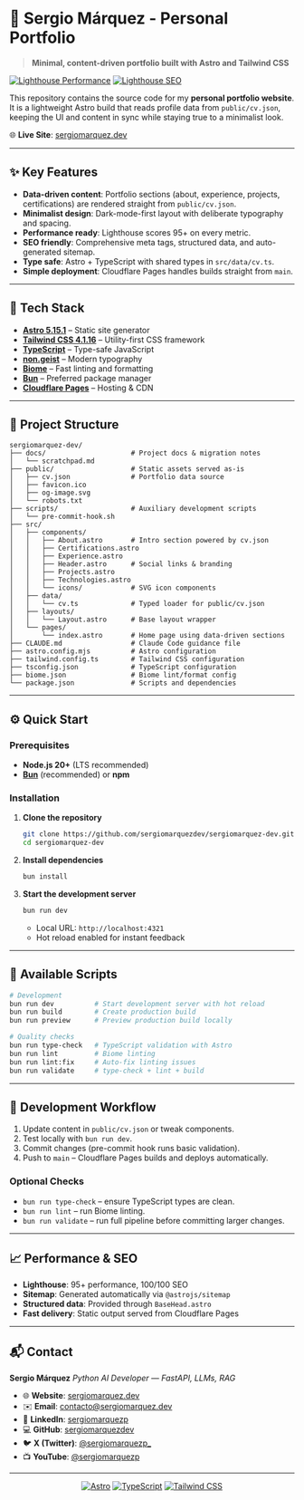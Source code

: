 # 🚀 Sergio Márquez - Personal Portfolio

> **Minimal, content-driven portfolio built with Astro and Tailwind CSS**

[![Lighthouse Performance](https://img.shields.io/badge/Lighthouse-95%2B-brightgreen)](https://pagespeed.web.dev/)
[![Lighthouse SEO](https://img.shields.io/badge/SEO-100%2F100-brightgreen)](https://pagespeed.web.dev/)

This repository contains the source code for my **personal portfolio website**. It is a lightweight Astro build that reads profile data from `public/cv.json`, keeping the UI and content in sync while staying true to a minimalist look.

🌐 **Live Site**: [sergiomarquez.dev](https://sergiomarquez.dev)

---

## ✨ Key Features

- **Data-driven content**: Portfolio sections (about, experience, projects, certifications) are rendered straight from `public/cv.json`.
- **Minimalist design**: Dark-mode-first layout with deliberate typography and spacing.
- **Performance ready**: Lighthouse scores 95+ on every metric.
- **SEO friendly**: Comprehensive meta tags, structured data, and auto-generated sitemap.
- **Type safe**: Astro + TypeScript with shared types in `src/data/cv.ts`.
- **Simple deployment**: Cloudflare Pages handles builds straight from `main`.

---

## 🧰 Tech Stack

- **[Astro 5.15.1](https://astro.build/)** – Static site generator
- **[Tailwind CSS 4.1.16](https://tailwindcss.com/)** – Utility-first CSS framework
- **[TypeScript](https://www.typescriptlang.org/)** – Type-safe JavaScript
- **[non.geist](https://vercel.com/font/sans)** – Modern typography
- **[Biome](https://biomejs.dev/)** – Fast linting and formatting
- **[Bun](https://bun.sh/)** – Preferred package manager
- **[Cloudflare Pages](https://pages.cloudflare.com/)** – Hosting & CDN

---

## 📁 Project Structure

```
sergiomarquez-dev/
├── docs/                     # Project docs & migration notes
│   └── scratchpad.md
├── public/                   # Static assets served as-is
│   ├── cv.json               # Portfolio data source
│   ├── favicon.ico
│   ├── og-image.svg
│   └── robots.txt
├── scripts/                  # Auxiliary development scripts
│   └── pre-commit-hook.sh
├── src/
│   ├── components/
│   │   ├── About.astro       # Intro section powered by cv.json
│   │   ├── Certifications.astro
│   │   ├── Experience.astro
│   │   ├── Header.astro      # Social links & branding
│   │   ├── Projects.astro
│   │   ├── Technologies.astro
│   │   └── icons/            # SVG icon components
│   ├── data/
│   │   └── cv.ts             # Typed loader for public/cv.json
│   ├── layouts/
│   │   └── Layout.astro      # Base layout wrapper
│   └── pages/
│       └── index.astro       # Home page using data-driven sections
├── CLAUDE.md                 # Claude Code guidance file
├── astro.config.mjs          # Astro configuration
├── tailwind.config.ts        # Tailwind CSS configuration
├── tsconfig.json             # TypeScript configuration
├── biome.json                # Biome lint/format config
└── package.json              # Scripts and dependencies
```

---

## ⚙️ Quick Start

### Prerequisites

- **Node.js 20+** (LTS recommended)
- **[Bun](https://bun.sh/)** (recommended) or **npm**

### Installation

1. **Clone the repository**

   ```bash
   git clone https://github.com/sergiomarquezdev/sergiomarquez-dev.git
   cd sergiomarquez-dev
   ```

2. **Install dependencies**

   ```bash
   bun install
   ```

3. **Start the development server**

   ```bash
   bun run dev
   ```

   - Local URL: `http://localhost:4321`
   - Hot reload enabled for instant feedback

---

## 📜 Available Scripts

```bash
# Development
bun run dev          # Start development server with hot reload
bun run build        # Create production build
bun run preview      # Preview production build locally

# Quality checks
bun run type-check   # TypeScript validation with Astro
bun run lint         # Biome linting
bun run lint:fix     # Auto-fix linting issues
bun run validate     # type-check + lint + build
```

---

## 🧪 Development Workflow

1. Update content in `public/cv.json` or tweak components.
2. Test locally with `bun run dev`.
3. Commit changes (pre-commit hook runs basic validation).
4. Push to `main` – Cloudflare Pages builds and deploys automatically.

### Optional Checks

- `bun run type-check` – ensure TypeScript types are clean.
- `bun run lint` – run Biome linting.
- `bun run validate` – run full pipeline before committing larger changes.

---

## 📈 Performance & SEO

- **Lighthouse**: 95+ performance, 100/100 SEO
- **Sitemap**: Generated automatically via `@astrojs/sitemap`
- **Structured data**: Provided through `BaseHead.astro`
- **Fast delivery**: Static output served from Cloudflare Pages

---

## 📬 Contact

**Sergio Márquez**
_Python AI Developer — FastAPI, LLMs, RAG_

- 🌐 **Website**: [sergiomarquez.dev](https://sergiomarquez.dev)
- ✉️ **Email**: [contacto@sergiomarquez.dev](mailto:contacto@sergiomarquez.dev)
- 💼 **LinkedIn**: [sergiomarquezp](https://www.linkedin.com/in/sergiomarquezp/)
- 💻 **GitHub**: [sergiomarquezdev](https://github.com/sergiomarquezdev)
- 🐦 **X (Twitter)**: [@sergiomarquezp\_](https://x.com/sergiomarquezp_)
- 📺 **YouTube**: [@sergiomarquezp](https://www.youtube.com/@sergiomarquezp)

---

<div align="center">

[![Astro](https://img.shields.io/badge/Astro-FF5D01?style=for-the-badge&logo=astro&logoColor=white)](https://astro.build/)
[![TypeScript](https://img.shields.io/badge/TypeScript-007ACC?style=for-the-badge&logo=typescript&logoColor=white)](https://www.typescriptlang.org/)
[![Tailwind CSS](https://img.shields.io/badge/Tailwind_CSS-38B2AC?style=for-the-badge&logo=tailwind-css&logoColor=white)](https://tailwindcss.com/)

</div>
